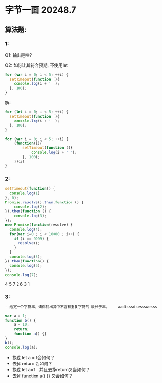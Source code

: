 # 字节一面 20248.7

## 算法题:

### 1:

Q1: 输出是啥?

Q2: 如何让其符合预期, 不使用let

```js
for (var i = 0; i < 5; ++i) {
  setTimeout(function (){
    console.log(i + ' ');
  }, 100);
}
```

解:

```js
for (let i = 0; i < 5; ++i) {
  setTimeout(function (){
    console.log(i + ' ');
  }, 100);
}
```

```js 立即执行函数
for (var i = 0; i < 5; ++i) {
    (function(i){
        setTimeout(function (){
            console.log(i + ' ');
        }, 100);
    })(i)
}
```

### 2:

```js
setTimeout(function() {
  console.log(1)
}, 0);
Promise.resolve().then(function () {
    console.log(2);
}).then(function () {
    console.log(3);
});
new Promise(function(resolve) {
  console.log(4);
  for(var i=0 ; i < 10000 ; i++) {
    if (i == 9999) {
      resolve();
    }
  }
  console.log(5);
}).then(function() {
  console.log(6);
});
console.log(7);
```

4 5 7 2 6 3 1

### 3:

```md
- 给定一个字符串，请你找出其中不含有重复字符的 最长子串。    aadbsssdsessswesss
```


```js
var a = 1; 
function b() { 
    a = 10; 
    return;
    function a() {}  
} 
b(); 
console.log(a); 
```

- 换成 let a = 1会如何？
- 去掉 return 会如何？
- 换成 let a=1，并且去掉return又当如何？
- 去掉 function a() {}  又会如何？